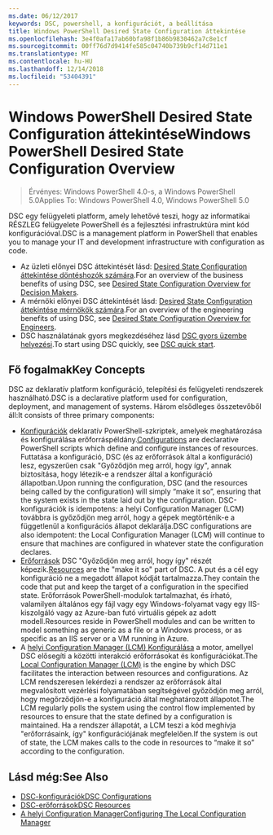 ```yaml
---
ms.date: 06/12/2017
keywords: DSC, powershell, a konfigurációt, a beállítása
title: Windows PowerShell Desired State Configuration áttekintése
ms.openlocfilehash: 3e4f0afa17ab60bfa98f1b86b9830462a7c8e1cf
ms.sourcegitcommit: 00ff76d7d9414fe585c04740b739b9cf14d711e1
ms.translationtype: MT
ms.contentlocale: hu-HU
ms.lasthandoff: 12/14/2018
ms.locfileid: "53404391"
---
```

# <a name="windows-powershell-desired-state-configuration-overview"></a><span data-ttu-id="11f80-103">Windows PowerShell Desired State Configuration áttekintése</span><span class="sxs-lookup"><span data-stu-id="11f80-103">Windows PowerShell Desired State Configuration Overview</span></span>

> <span data-ttu-id="11f80-104">Érvényes: Windows PowerShell 4.0-s, a Windows PowerShell 5.0</span><span class="sxs-lookup"><span data-stu-id="11f80-104">Applies To: Windows PowerShell 4.0, Windows PowerShell 5.0</span></span>

<span data-ttu-id="11f80-105">DSC egy felügyeleti platform, amely lehetővé teszi, hogy az informatikai RÉSZLEG felügyelete PowerShell és a fejlesztési infrastruktúra mint kód konfigurációval.</span><span class="sxs-lookup"><span data-stu-id="11f80-105">DSC is a management platform in PowerShell that enables you to manage your IT and development infrastructure with configuration as code.</span></span>

- <span data-ttu-id="11f80-106">Az üzleti előnyei DSC áttekintését lásd: [Desired State Configuration áttekintése döntéshozók számára](decisionMaker.md).</span><span class="sxs-lookup"><span data-stu-id="11f80-106">For an overview of the business benefits of using DSC, see [Desired State Configuration Overview for Decision Makers](decisionMaker.md).</span></span>
- <span data-ttu-id="11f80-107">A mérnöki előnyei DSC áttekintését lásd: [Desired State Configuration áttekintése mérnökök számára](DscForEngineers.md).</span><span class="sxs-lookup"><span data-stu-id="11f80-107">For an overview of the engineering benefits of using DSC, see [Desired State Configuration Overview for Engineers](DscForEngineers.md).</span></span>
- <span data-ttu-id="11f80-108">DSC használatának gyors megkezdéséhez lásd [DSC gyors üzembe helyezési](../quickstarts/website-quickstart.md).</span><span class="sxs-lookup"><span data-stu-id="11f80-108">To start using DSC quickly, see [DSC quick start](../quickstarts/website-quickstart.md).</span></span>

## <a name="key-concepts"></a><span data-ttu-id="11f80-109">Fő fogalmak</span><span class="sxs-lookup"><span data-stu-id="11f80-109">Key Concepts</span></span>

<span data-ttu-id="11f80-110">DSC az deklaratív platform konfiguráció, telepítési és felügyeleti rendszerek használható.</span><span class="sxs-lookup"><span data-stu-id="11f80-110">DSC is a declarative platform used for configuration, deployment, and management of systems.</span></span> <span data-ttu-id="11f80-111">Három elsődleges összetevőből áll:</span><span class="sxs-lookup"><span data-stu-id="11f80-111">It consists of three primary components:</span></span>

- <span data-ttu-id="11f80-112">[Konfigurációk](../configurations/configurations.md) deklaratív PowerShell-szkriptek, amelyek meghatározása és konfigurálása erőforráspéldány.</span><span class="sxs-lookup"><span data-stu-id="11f80-112">[Configurations](../configurations/configurations.md) are declarative PowerShell scripts which define and configure instances of resources.</span></span>
    <span data-ttu-id="11f80-113">Futtatása a konfiguráció, DSC (és az erőforrások által a konfiguráció) lesz, egyszerűen csak "Győződjön meg arról, hogy így", annak biztosítása, hogy létezik-e a rendszer által a konfiguráció állapotban.</span><span class="sxs-lookup"><span data-stu-id="11f80-113">Upon running the configuration, DSC (and the resources being called by the configuration) will simply “make it so”, ensuring that the system exists in the state laid out by the configuration.</span></span>
    <span data-ttu-id="11f80-114">DSC-konfigurációk is idempotens: a helyi Configuration Manager (LCM) továbbra is győződjön meg arról, hogy a gépek megtörténik-e a függetlenül a konfigurációs állapot deklarálja.</span><span class="sxs-lookup"><span data-stu-id="11f80-114">DSC configurations are also idempotent: the Local Configuration Manager (LCM) will continue to ensure that machines are configured in whatever state the configuration declares.</span></span>
- <span data-ttu-id="11f80-115">[Erőforrások](../resources/resources.md) DSC "Győződjön meg arról, hogy így" részét képezik.</span><span class="sxs-lookup"><span data-stu-id="11f80-115">[Resources](../resources/resources.md) are the "make it so" part of DSC.</span></span> <span data-ttu-id="11f80-116">A put és a cél egy konfiguráció ne a megadott állapot kódját tartalmazza.</span><span class="sxs-lookup"><span data-stu-id="11f80-116">They contain the code that put and keep the target of a configuration in the specified state.</span></span>
    <span data-ttu-id="11f80-117">Erőforrások PowerShell-modulok tartalmazhat, és írható, valamilyen általános egy fájl vagy egy Windows-folyamat vagy egy IIS-kiszolgáló vagy az Azure-ban futó virtuális gépek az adott modell.</span><span class="sxs-lookup"><span data-stu-id="11f80-117">Resources reside in PowerShell modules and can be written to model something as generic as a file or a Windows process, or as specific as an IIS server or a VM running in Azure.</span></span>
- <span data-ttu-id="11f80-118">A [helyi Configuration Manager (LCM) Konfigurálása](../managing-nodes/metaConfig.md) a motor, amellyel DSC elősegíti a közötti interakció erőforrásokat és konfigurációkat.</span><span class="sxs-lookup"><span data-stu-id="11f80-118">The [Local Configuration Manager (LCM)](../managing-nodes/metaConfig.md) is the engine by which DSC facilitates the interaction between resources and configurations.</span></span>
    <span data-ttu-id="11f80-119">Az LCM rendszeresen lekérdezi a rendszer az erőforrások által megvalósított vezérlési folyamatában segítségével győződjön meg arról, hogy megőrződjön-e a konfiguráció által meghatározott állapotot.</span><span class="sxs-lookup"><span data-stu-id="11f80-119">The LCM regularly polls the system using the control flow implemented by resources to ensure that the state defined by a configuration is maintained.</span></span>
    <span data-ttu-id="11f80-120">Ha a rendszer állapotát, a LCM teszi a kód meghívja "erőforrásaink, így" konfigurációjának megfelelően.</span><span class="sxs-lookup"><span data-stu-id="11f80-120">If the system is out of state, the LCM makes calls to the code in resources to “make it so” according to the configuration.</span></span>

## <a name="see-also"></a><span data-ttu-id="11f80-121">Lásd még:</span><span class="sxs-lookup"><span data-stu-id="11f80-121">See Also</span></span>

- [<span data-ttu-id="11f80-122">DSC-konfigurációk</span><span class="sxs-lookup"><span data-stu-id="11f80-122">DSC Configurations</span></span>](../configurations/configurations.md)
- [<span data-ttu-id="11f80-123">DSC-erőforrások</span><span class="sxs-lookup"><span data-stu-id="11f80-123">DSC Resources</span></span>](../resources/resources.md)
- [<span data-ttu-id="11f80-124">A helyi Configuration Manager</span><span class="sxs-lookup"><span data-stu-id="11f80-124">Configuring The Local Configuration Manager</span></span>](../managing-nodes/metaConfig.md)
